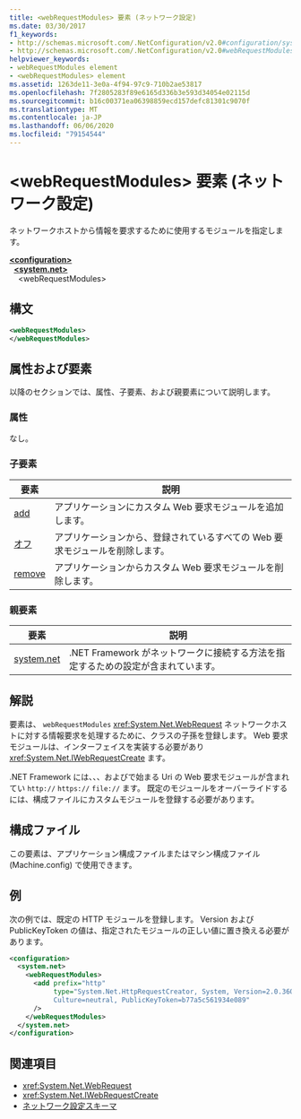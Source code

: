 ```yaml
---
title: <webRequestModules> 要素 (ネットワーク設定)
ms.date: 03/30/2017
f1_keywords:
- http://schemas.microsoft.com/.NetConfiguration/v2.0#configuration/system.net/webRequestModules
- http://schemas.microsoft.com/.NetConfiguration/v2.0#webRequestModules
helpviewer_keywords:
- webRequestModules element
- <webRequestModules> element
ms.assetid: 1263de11-3e0a-4f94-97c9-710b2ae53817
ms.openlocfilehash: 7f2805283f89e6165d336b3e593d34054e02115d
ms.sourcegitcommit: b16c00371ea06398859ecd157defc81301c9070f
ms.translationtype: MT
ms.contentlocale: ja-JP
ms.lasthandoff: 06/06/2020
ms.locfileid: "79154544"
---
```

# <a name="webrequestmodules-element-network-settings"></a>\<webRequestModules> 要素 (ネットワーク設定)
ネットワークホストから情報を要求するために使用するモジュールを指定します。  
  
[**\<configuration>**](../configuration-element.md)  
&nbsp;&nbsp;[**\<system.net>**](system-net-element-network-settings.md)  
&nbsp;&nbsp;&nbsp;&nbsp;\<webRequestModules>  
  
## <a name="syntax"></a>構文  
  
```xml  
<webRequestModules>
</webRequestModules>  
```  
  
## <a name="attributes-and-elements"></a>属性および要素  
 以降のセクションでは、属性、子要素、および親要素について説明します。  
  
### <a name="attributes"></a>属性  
 なし。  
  
### <a name="child-elements"></a>子要素  
  
|**要素**|**説明**|  
|-----------------|---------------------|  
|[add](add-element-for-webrequestmodules-network-settings.md)|アプリケーションにカスタム Web 要求モジュールを追加します。|  
|[オフ](clear-element-for-webrequestmodules-network-settings.md)|アプリケーションから、登録されているすべての Web 要求モジュールを削除します。|  
|[remove](remove-element-for-webrequestmodules-network-settings.md)|アプリケーションからカスタム Web 要求モジュールを削除します。|  
  
### <a name="parent-elements"></a>親要素  
  
|**要素**|**説明**|  
|-----------------|---------------------|  
|[system.net](system-net-element-network-settings.md)|.NET Framework がネットワークに接続する方法を指定するための設定が含まれています。|  
  
## <a name="remarks"></a>解説  
 要素は、 `webRequestModules` <xref:System.Net.WebRequest> ネットワークホストに対する情報要求を処理するために、クラスの子孫を登録します。 Web 要求モジュールは、インターフェイスを実装する必要があり <xref:System.Net.IWebRequestCreate> ます。  
  
 .NET Framework には、、、およびで始まる Uri の Web 要求モジュールが含まれてい `http://` `https://` `file://` ます。 既定のモジュールをオーバーライドするには、構成ファイルにカスタムモジュールを登録する必要があります。  
  
## <a name="configuration-files"></a>構成ファイル  
 この要素は、アプリケーション構成ファイルまたはマシン構成ファイル (Machine.config) で使用できます。  
  
## <a name="example"></a>例  
 次の例では、既定の HTTP モジュールを登録します。 Version および PublicKeyToken の値は、指定されたモジュールの正しい値に置き換える必要があります。  
  
```xml  
<configuration>  
  <system.net>  
    <webRequestModules>  
      <add prefix="http"  
           type="System.Net.HttpRequestCreator, System, Version=2.0.3600.0,  
           Culture=neutral, PublicKeyToken=b77a5c561934e089"  
      />  
    </webRequestModules>  
  </system.net>  
</configuration>  
```  
  
## <a name="see-also"></a>関連項目

- <xref:System.Net.WebRequest>
- <xref:System.Net.IWebRequestCreate>
- [ネットワーク設定スキーマ](index.md)
